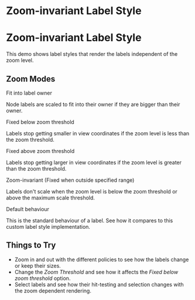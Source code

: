 <!--
 //////////////////////////////////////////////////////////////////////////////
 // @license
 // This file is part of yFiles for HTML 2.6.0.4.
 // Use is subject to license terms.
 //
 // Copyright (c) 2000-2024 by yWorks GmbH, Vor dem Kreuzberg 28,
 // 72070 Tuebingen, Germany. All rights reserved.
 //
 //////////////////////////////////////////////////////////////////////////////
-->
# Zoom-invariant Label Style

# Zoom-invariant Label Style

This demo shows label styles that render the labels independent of the zoom level.

## Zoom Modes

Fit into label owner

Node labels are scaled to fit into their owner if they are bigger than their owner.

Fixed below zoom threshold

Labels stop getting smaller in view coordinates if the zoom level is less than the zoom threshold.

Fixed above zoom threshold

Labels stop getting larger in view coordinates if the zoom level is greater than the zoom threshold.

Zoom-invariant (Fixed when outside specified range)

Labels don't scale when the zoom level is below the zoom threshold or above the maximum scale threshold.

Default behaviour

This is the standard behaviour of a label. See how it compares to this custom label style implementation.

## Things to Try

- Zoom in and out with the different policies to see how the labels change or keep their sizes.
- Change the _Zoom Threshold_ and see how it affects the _Fixed below zoom threshold_ option.
- Select labels and see how their hit-testing and selection changes with the zoom dependent rendering.
